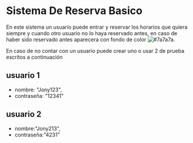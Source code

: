 # Sistema De Reserva Basico
En este sistema un usuario puede entrar y reservar los horarios que quiera siempre y cuando otro usuario no lo haya reservado antes, 
en caso de haber sido reservado antes aparecera con fondo de color ![#7a7a7a](https://via.placeholder.com/15/7a7a7a/000000?text=+).

En caso de no contar con un usuario puede crear uno o usar 2 de prueba escritos a continuación


## usuario 1
- nombre: "Jony123",
- contraseña: "12341"

## usuario 2
- nombre:"Jony213",
- contraseña:"4231"




